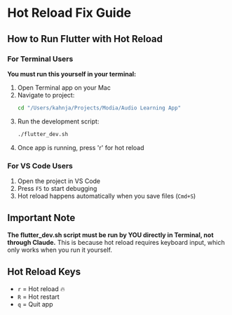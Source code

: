 # Hot Reload Fix Guide

## How to Run Flutter with Hot Reload

### For Terminal Users
**You must run this yourself in your terminal:**

1. Open Terminal app on your Mac
2. Navigate to project:
   ```bash
   cd "/Users/kahnja/Projects/Modia/Audio Learning App"
   ```
3. Run the development script:
   ```bash
   ./flutter_dev.sh
   ```
4. Once app is running, press 'r' for hot reload

### For VS Code Users
1. Open the project in VS Code
2. Press `F5` to start debugging
3. Hot reload happens automatically when you save files (`Cmd+S`)

## Important Note
**The flutter_dev.sh script must be run by YOU directly in Terminal, not through Claude.** This is because hot reload requires keyboard input, which only works when you run it yourself.

## Hot Reload Keys
- `r` = Hot reload 🔥
- `R` = Hot restart
- `q` = Quit app
